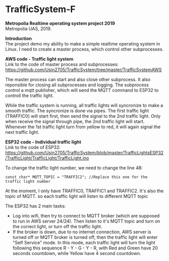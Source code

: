 # TrafficSystem-F
<b>Metropolia Realtime operating system project 2019</b>  
Metropolia UAS, 2019.  

<p>

<b>Introduction</b>  
The project demo my ability to make a simple realtime operating system in Linux. I need to create a master process, which control other subprocesses.

<b>AWS code - Traffic light system</b>  
Link to the code of master process and subprocesses: https://github.com/Usin2705/TrafficSystem/tree/master/TrafficSystemAWS

The master process can start and also close other subprocess. It also reponsible for closing all subprocesses and logging.
The subprocess control a mqtt publisher, which will send the MQTT command to ESP32 to controll the traffic light. 

While the traffic system is running, all traffic lights will syncronize to make a smooth traffic. The syncronize is done via pipes. The first traffic light (TRAFFIC0) will start first, then send the signal to the 2nd traffic light. Only when receive the signal through pipe, the 2nd traffic light will start. Whenever the 1st traffic light turn from yellow to red, it will again signal the next traffic light.

<b>ESP32 code - Individual traffic light</b>  
Link to the code of ESP32: https://github.com/Usin2705/TrafficSystem/blob/master/TrafficLightsESP32/TrafficLight/TrafficLight/TrafficLight.ino

To change the traffic light number, we need to change the line 48:

```const char* MQTT_TOPIC = "TRAFFIC2"; //Replace this one for the traffic light number```

At the moment, I only have TRAFFIC0, TRAFFIC1 and TRAFFIC2. It's also the topic of MQTT. so each traffic light will listen to different MQTT topic

The ESP32 has 2 main tasks:

- Log into wifi, then try to connect to MQTT broker (which are supposed to run in AWS server 24/24). Then listen to it's MQTT topic and turn on the correct light, or turn off the traffic light.
- If the broker is down, due to no internet connection, AWS server is turned off or MQTT broker is turned off, then the traffic light will enter "Self Service" mode. In this mode, each traffic light will turn the light following this sequence R - Y - G - Y - R, with Red and Green have 20 seconds countdown, while Yellow have 4 second countdown.

